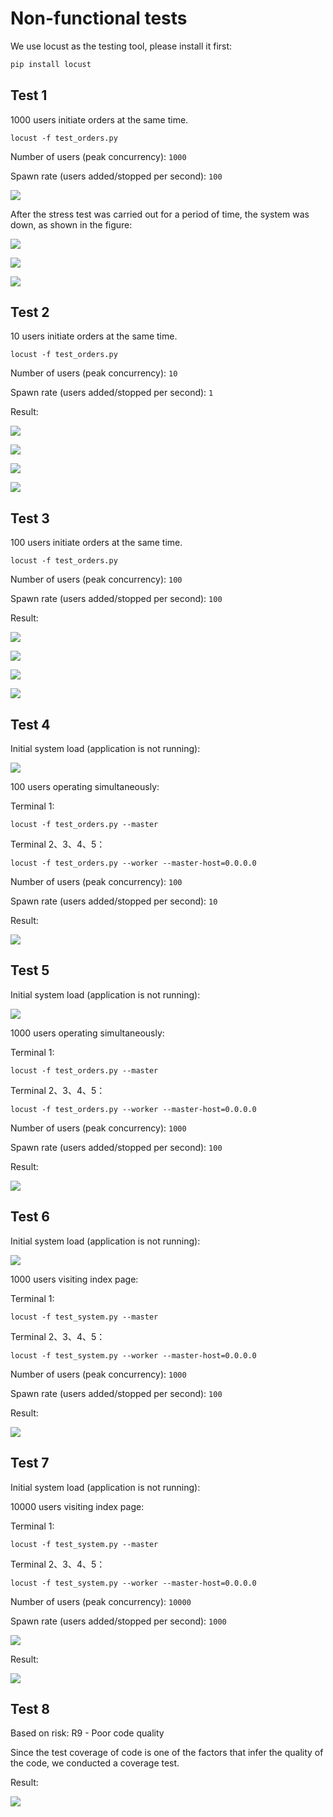 # Non-functional tests

We use locust as the testing tool, please install it first:

```bash
pip install locust
```

## Test 1

1000 users initiate orders at the same time.

```
locust -f test_orders.py
```

Number of users (peak concurrency): `1000`

Spawn rate (users added/stopped per second): `100`

![](images/test1/0.png)

After the stress test was carried out for a period of time, the system was down, as shown in the figure:

![](images/test1/1.png)

![](images/test1/2.png)

![](images/test1/3.png)

## Test 2 

10 users initiate orders at the same time.

```
locust -f test_orders.py
```

Number of users (peak concurrency): `10`

Spawn rate (users added/stopped per second): `1`

Result:

![](images/test2/0.png)

![](images/test2/1.png)

![](images/test2/2.png)

![](images/test2/3.png)

## Test 3

100 users initiate orders at the same time.

```
locust -f test_orders.py
```

Number of users (peak concurrency): `100`

Spawn rate (users added/stopped per second): `100`

Result:

![](images/test3/0.png)

![](images/test3/1.png)

![](images/test3/2.png)

![](images/test3/3.png)

## Test 4

Initial system load (application is not running):

![](images/test4/0.png)

100 users operating simultaneously:

Terminal 1:

```
locust -f test_orders.py --master
```

Terminal 2、3、4、5：

```
locust -f test_orders.py --worker --master-host=0.0.0.0
```

Number of users (peak concurrency): `100`

Spawn rate (users added/stopped per second): `10`

Result:

![](images/test4/1.png)

## Test 5

Initial system load (application is not running):

![](images/test5/0.png)

1000 users operating simultaneously:

Terminal 1:

```
locust -f test_orders.py --master
```

Terminal 2、3、4、5：

```
locust -f test_orders.py --worker --master-host=0.0.0.0
```

Number of users (peak concurrency): `1000`

Spawn rate (users added/stopped per second): `100`

Result:

![](images/test5/1.png)

## Test 6


Initial system load (application is not running):

![](images/test6/0.png)

1000 users visiting index page:

Terminal 1:

```
locust -f test_system.py --master
```

Terminal 2、3、4、5：

```
locust -f test_system.py --worker --master-host=0.0.0.0
```

Number of users (peak concurrency): `1000`

Spawn rate (users added/stopped per second): `100`

Result:

![](images/test6/1.png)

## Test 7

Initial system load (application is not running):

10000 users visiting index page:

Terminal 1:

```
locust -f test_system.py --master
```

Terminal 2、3、4、5：

```
locust -f test_system.py --worker --master-host=0.0.0.0
```

Number of users (peak concurrency): `10000`

Spawn rate (users added/stopped per second): `1000`

![](images/test7/0.png)

Result:

![](images/test7/1.png)

## Test 8

Based on risk: R9 - Poor code quality

Since the test coverage of code is one of the factors that infer the quality of the code, we conducted a coverage test.

Result:

![](images/test8/0.png)

